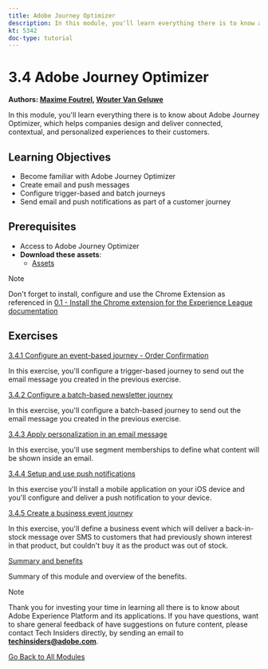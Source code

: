 ```yaml
---
title: Adobe Journey Optimizer
description: In this module, you'll learn everything there is to know about Journey Optimizer, which helps companies design and deliver connected, contextual, and personalized experiences to their customers.
kt: 5342
doc-type: tutorial
---
```

# 3.4 Adobe Journey Optimizer

**Authors: [Maxime Foutrel](https://www.linkedin.com/in/maximefoutrel/), [Wouter Van Geluwe](https://www.linkedin.com/in/woutervangeluwe/)**

In this module, you'll learn everything there is to know about Adobe Journey Optimizer, which helps companies design and deliver connected, contextual, and personalized experiences to their customers.

## Learning Objectives

- Become familiar with Adobe Journey Optimizer
- Create email and push messages
- Configure trigger-based and batch journeys
- Send email and push notifications as part of a customer journey

## Prerequisites

- Access to Adobe Journey Optimizer
- **Download these assets**:
  - [Assets](./../../assets/ajo/ajo_assets.zip)

>[!NOTE]
>
>Don't forget to install, configure and use the Chrome Extension as referenced in [0.1 - Install the Chrome extension for the Experience League documentation](../../gettingstarted/gettingstarted/ex1.md)

## Exercises

[3.4.1 Configure an event-based journey - Order Confirmation](./ex1.md)

In this exercise, you'll configure a trigger-based journey to send out the email message you created in the previous exercise.

[3.4.2 Configure a batch-based newsletter journey](./ex2.md)

In this exercise, you'll configure a batch-based journey to send out the email message you created in the previous exercise.

[3.4.3 Apply personalization in an email message](./ex3.md)

In this exercise, you'll use segment memberships to define what content will be shown inside an email.

[3.4.4 Setup and use push notifications](./ex4.md)

In this exercise you'll install a mobile application on your iOS device and you'll configure and deliver a push notification to your device.

[3.4.5 Create a business event journey](./ex5.md)

In this exercise, you'll define a business event which will deliver a back-in-stock message over SMS to customers that had previously shown interest in that product, but couldn't buy it as the product was out of stock.

[Summary and benefits](./summary.md)

Summary of this module and overview of the benefits.

>[!NOTE]
>
>Thank you for investing your time in learning all there is to know about Adobe Experience Platform and its applications. If you have questions, want to share general feedback of have suggestions on future content, please contact Tech Insiders directly, by sending an email to **techinsiders@adobe.com**.

[Go Back to All Modules](../../../overview.md)
